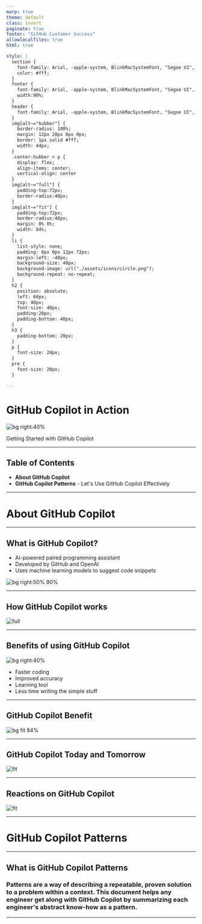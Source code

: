 ```yaml
---
marp: true
theme: default
class: invert
paginate: true
footer: "GitHub Customer Success"
allowlocalfiles: true
html: true

style: |
  section {
    font-family: Arial, -apple-system, BlinkMacSystemFont, "Segoe UI", Helvetica, Arial, sans-serif;
    color: #fff;
  }
  footer {
    font-family: Arial, -apple-system, BlinkMacSystemFont, "Segoe UI", Helvetica, Arial, sans-serif;
    width:90%;
  } 
  header {
    font-family: Arial, -apple-system, BlinkMacSystemFont, "Segoe UI", Helvetica, Arial, sans-serif;
  }
  img[alt~="hubber"] {
    border-radius: 100%;
    margin: 12px 20px 8px 0px;
    border: 1px solid #fff;
    width: 44px;
  }
  .center-hubber > p {
    display: flex;
    align-items: center;
    vertical-align: center
  }
  img[alt~="full"] {
    padding-top:72px;
    border-radius:48px;
  }
  img[alt~="fit"] {
    padding-top:72px;
    border-radius:48px;
    margin: 0% 8%;
    width: 84%;
  }
  li {
    list-style: none;
    padding: 0px 0px 12px 72px;
    margin-left: -48px;
    background-size: 40px;
    background-image: url("./assets/icons/circle.png");
    background-repeat: no-repeat;
  }
  h2 {
    position: absolute;
    left: 60px; 
    top: 40px;
    font-size: 40px;
    padding:20px;
    padding-bottom: 40px;
  }
  h3 {
    padding-bottom: 20px;
  }
  p {
    font-size: 24px;
  }
  pre {
    font-size: 20px;
  }

---
```

<!--
_paginate: false
-->

# GitHub Copilot in Action

![bg right:40%](./assets/copilot/copilot.png)

Getting Started with GitHub Copilot

---

## Table of Contents

- **About GitHub Copilot**
- **GitHub Copilot Patterns** - Let's Use GitHub Copilot Effectively

---

# About GitHub Copilot

---

## What is GitHub Copilot?

- AI-powered paired programming assistant
- Developed by GitHub and OpenAI
- Uses machine learning models to suggest code snippets

![bg right:50% 90%](./assets/copilot/copilot-suggestion.png)

---
<!-- class: invert -->

## How GitHub Copilot works

![full](./assets/copilot/how-copilot-works.png)

---

## Benefits of using GitHub Copilot

![bg right:40%](./assets/copilot/copilot.png)

- Faster coding
- Improved accuracy
- Learning tool
- Less time writing the simple stuff

---

## GitHub Copilot Benefit

![bg fit 84%](./assets/copilot/copilot-result.png)

---

## GitHub Copilot Today and Tomorrow

![fit](./assets/copilot/copilot-value-prop.png)

---

## Reactions on GitHub Copilot

![fit](./assets/copilot/sns-feedback.png)

---

# GitHub Copilot Patterns

---
<!--
footer: "GitHub Copilot Patterns"
-->

## What is GitHub Copilot Patterns

### **Patterns are a way of describing a repeatable, proven solution to a problem within a context.** This document helps any engineer get along with GitHub Copilot by summarizing each engineer's abstract know-how as a pattern.

---
